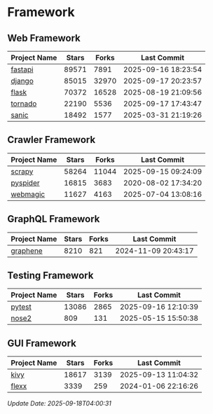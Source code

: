 # Framework

## Web Framework
| Project Name | Stars | Forks | Last Commit |
| ------------ | ----- | ----- | ----------- |
| [fastapi](https://github.com/fastapi/fastapi) | 89571 | 7891 | 2025-09-16 18:23:54 |
| [django](https://github.com/django/django) | 85015 | 32970 | 2025-09-17 20:23:57 |
| [flask](https://github.com/pallets/flask) | 70372 | 16528 | 2025-08-19 21:09:56 |
| [tornado](https://github.com/tornadoweb/tornado) | 22190 | 5536 | 2025-09-17 17:43:47 |
| [sanic](https://github.com/sanic-org/sanic) | 18492 | 1577 | 2025-03-31 21:19:26 |

## Crawler Framework
| Project Name | Stars | Forks | Last Commit |
| ------------ | ----- | ----- | ----------- |
| [scrapy](https://github.com/scrapy/scrapy) | 58264 | 11044 | 2025-09-15 09:24:09 |
| [pyspider](https://github.com/binux/pyspider) | 16815 | 3683 | 2020-08-02 17:34:20 |
| [webmagic](https://github.com/code4craft/webmagic) | 11627 | 4163 | 2025-07-04 13:08:16 |

## GraphQL Framework
| Project Name | Stars | Forks | Last Commit |
| ------------ | ----- | ----- | ----------- |
| [graphene](https://github.com/graphql-python/graphene) | 8210 | 821 | 2024-11-09 20:43:17 |

## Testing Framework
| Project Name | Stars | Forks | Last Commit |
| ------------ | ----- | ----- | ----------- |
| [pytest](https://github.com/pytest-dev/pytest) | 13086 | 2865 | 2025-09-16 12:10:39 |
| [nose2](https://github.com/nose-devs/nose2) | 809 | 131 | 2025-05-15 15:50:38 |

## GUI Framework
| Project Name | Stars | Forks | Last Commit |
| ------------ | ----- | ----- | ----------- |
| [kivy](https://github.com/kivy/kivy) | 18617 | 3139 | 2025-09-13 11:04:32 |
| [flexx](https://github.com/flexxui/flexx) | 3339 | 259 | 2024-01-06 22:16:26 |

*Update Date: 2025-09-18T04:00:31*